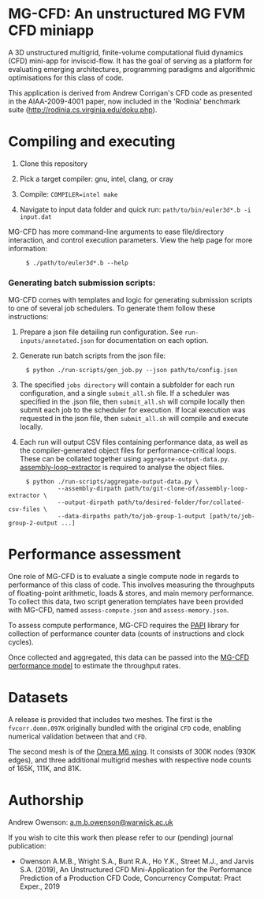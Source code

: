 MG-CFD: An unstructured MG FVM CFD miniapp
==========================================

A 3D unstructured multigrid, finite-volume computational fluid dynamics (CFD) mini-app for inviscid-flow. 
It has the goal of serving as a platform for evaluating emerging architectures, programming paradigms and algorithmic optimisations for this class of code. 

This application is derived from Andrew Corrigan's CFD code as presented in the AIAA-2009-4001 paper, now included in the 'Rodinia' benchmark suite (http://rodinia.cs.virginia.edu/doku.php).

Compiling and executing
==========================================

1) Clone this repository

2) Pick a target compiler: gnu, intel, clang, or cray

3) Compile: `COMPILER=intel make`

4) Navigate to input data folder and quick run: `path/to/bin/euler3d*.b -i input.dat`

MG-CFD has more command-line arguments to ease file/directory interaction, and control execution parameters. View the help page for more information:

```Shell
     $ ./path/to/euler3d*.b --help
```

### Generating batch submission scripts:

MG-CFD comes with templates and logic for generating submission scripts to one of several job schedulers. To generate them follow these instructions:

1) Prepare a json file detailing run configuration. See `run-inputs/annotated.json` for documentation on each option. 

2) Generate run batch scripts from the json file:

```Shell
     $ python ./run-scripts/gen_job.py --json path/to/config.json
```
     
3) The specified `jobs directory` will contain a subfolder for each run configuration, and a single `submit_all.sh` file. If a scheduler was specified in the .json file, then `submit_all.sh` will compile locally then submit each job to the scheduler for execution. If local execution was requested in the json file, then `submit_all.sh` will compile and execute locally. 

4) Each run will output CSV files containing performance data, as well as the compiler-generated object files for performance-critical loops. These can be collated together using `aggregate-output-data.py`. [assembly-loop-extractor](https://github.com/warwick-hpsc/assembly-loop-extractor) is required to analyse the object files.

```Shell
     $ python ./run-scripts/aggregate-output-data.py \
              --assembly-dirpath path/to/git-clone-of/assembly-loop-extractor \
              --output-dirpath path/to/desired-folder/for/collated-csv-files \
              --data-dirpaths path/to/job-group-1-output [path/to/job-group-2-output ...]
```

Performance assessment
==========================================

One role of MG-CFD is to evaluate a single compute node in regards to performance of this class of code. This involves measuring the throughputs of floating-point arithmetic, loads & stores, and main memory performance. To collect this data, two script generation templates have been provided with MG-CFD, named `assess-compute.json` and `assess-memory.json`. 

To assess compute performance, MG-CFD requires the [PAPI](https://icl.utk.edu/papi) library for collection of performance counter data (counts of instructions and clock cycles).

Once collected and aggregated, this data can be passed into the [MG-CFD performance model](https://github.com/warwick-hpsc/MG-CFD-performance-model) to estimate the throughput rates.

Datasets
==========================================

A release is provided that includes two meshes. The first is the `fvcorr.domn.097K` originally bundled with the original `CFD` code, enabling numerical validation between that and `CFD`. 

The second mesh is of the [Onera M6 wing](https://www.grc.nasa.gov/WWW/wind/valid/m6wing/m6wing.html). It consists of 300K nodes (930K edges), and three additional multigrid meshes with respective node counts of 165K, 111K, and 81K.

Authorship
==========================================

Andrew Owenson: a.m.b.owenson@warwick.ac.uk

If you wish to cite this work then please refer to our (pending) journal publication:

* Owenson A.M.B., Wright S.A., Bunt R.A., Ho Y.K., Street M.J., and Jarvis S.A. (2019), An Unstructured CFD Mini-Application for the Performance Prediction of a Production CFD Code, Concurrency Computat: Pract Exper., 2019

